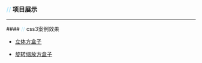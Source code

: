  ### <span class="text">//</span> 项目展示
 <hr />   
#### <span class="text">//</span> css3案例效果



- [立体方盒子](https://chenghen.github.io/CHZ/方盒子/index.html)

- [旋转缩放方盒子](https://chenghen.github.io/CHZ/方盒子/2.cube.html)
<style>
.text{
    color:#afe6fc;
}
</style>